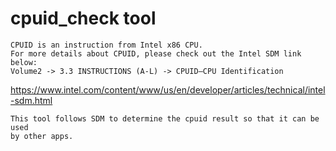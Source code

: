 # cpuid_check tool

```
CPUID is an instruction from Intel x86 CPU.
For more details about CPUID, please check out the Intel SDM link below:
Volume2 -> 3.3 INSTRUCTIONS (A-L) -> CPUID—CPU Identification
```
https://www.intel.com/content/www/us/en/developer/articles/technical/intel-sdm.html

```
This tool follows SDM to determine the cpuid result so that it can be used
by other apps.
```

